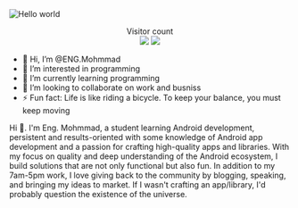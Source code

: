<img src="https://raw.githubusercontent.com/sagar-viradiya/sagar-viradiya/master/resources/banner.png" alt="Hello world">

<p align="center"> 
  Visitor count<br>
  <img src="https://profile-counter.glitch.me/sagar-viradiya/count.svg" />
  <img src="https://profile-counter.glitch.me/engmohmmad/count.svg" />
</p>


- 👋 Hi, I’m @ENG.Mohmmad
- 👀 I’m interested in programming
- 🌱 I’m currently learning programming
- 💞️ I’m looking to collaborate on  work and busniss
- ⚡ Fun fact: Life is like riding a bicycle. To keep your balance, you must keep moving

<!---
engmohmmad/engmohmmad is a ✨ special ✨ repository because its `README.md` (this file) appears on your GitHub profile.
You can click the Preview link to take a look at your changes.
--->
Hi 👋. I'm Eng. Mohmmad, a student learning Android development, persistent and results-oriented with some knowledge of Android app development and a passion for crafting high-quality apps and libraries. With my focus on quality and deep understanding of the Android ecosystem, I build solutions that are not only functional but also fun. In addition to my 7am-5pm work, I love giving back to the community by blogging, speaking, and bringing my ideas to market. If I wasn't crafting an app/library, I'd probably question the existence of the universe.
